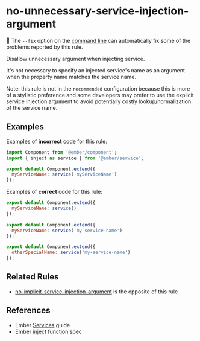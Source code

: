 # no-unnecessary-service-injection-argument

🔧 The `--fix` option on the [command line](https://eslint.org/docs/user-guide/command-line-interface#fixing-problems) can automatically fix some of the problems reported by this rule.

Disallow unnecessary argument when injecting service.

It's not necessary to specify an injected service's name as an argument when the property name matches the service name.

Note: this rule is not in the `recommended` configuration because this is more of a stylistic preference and some developers may prefer to use the explicit service injection argument to avoid potentially costly lookup/normalization of the service name.

## Examples

Examples of **incorrect** code for this rule:

```js
import Component from '@ember/component';
import { inject as service } from '@ember/service';

export default Component.extend({
  myServiceName: service('myServiceName')
});
```

Examples of **correct** code for this rule:

```js
export default Component.extend({
  myServiceName: service()
});
```

```js
export default Component.extend({
  myServiceName: service('my-service-name')
});
```

```js
export default Component.extend({
  otherSpecialName: service('my-service-name')
});
```

## Related Rules

* [no-implicit-service-injection-argument](https://github.com/ember-cli/eslint-plugin-ember/blob/master/docs/rules/no-implicit-service-injection-argument.md) is the opposite of this rule

## References

* Ember [Services](https://guides.emberjs.com/release/applications/services/) guide
* Ember [inject](https://api.emberjs.com/ember/release/functions/@ember%2Fservice/inject) function spec

